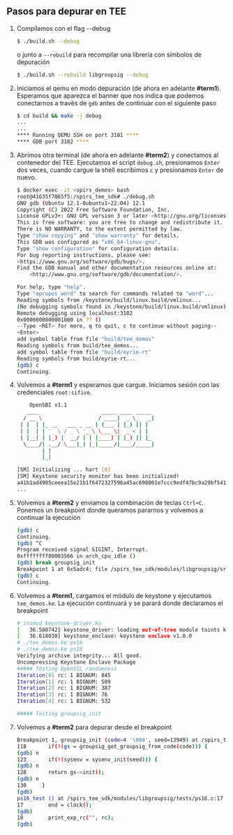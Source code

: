 ## Pasos para depurar en TEE

1. Compilamos con el flag --debug
   ```bash
   $ ./build.sh --debug
   ```
   o junto a `--rebuild` para recompilar una librería con símbolos de depuración
   ```bash
   $ ./build.sh --rebuild libgroupsig --debug
   ```

2. Iniciamos el qemu en modo depuración (de ahora en adelante **#term1**).
   Esperamos que aparezca el banner que nos indica que podemos conectarnos a través de `gdb`
   antes de continuar con el siguiente paso
   ```bash
   $ cd build && make -j debug
   ...
   ...
   **** Running QEMU SSH on port 3181 ****
   **** GDB port 3182 ****
   ```

3. Abrimos otra terminal (de ahora en adelante **#term2**) y conectamos al contenedor
   del TEE. Ejecutamos el script `debug.sh`, presionamos `Enter` dos veces,
   cuando cargue la shell escribimos `c` y presionamos `Enter` de nuevo.
   ```bash
   $ docker exec -it <spirs_demos> bash
   root@41635f7065f5:/spirs_tee_sdk# ./debug.sh
   GNU gdb (Ubuntu 12.1-0ubuntu1~22.04) 12.1
   Copyright (C) 2022 Free Software Foundation, Inc.
   License GPLv3+: GNU GPL version 3 or later <http://gnu.org/licenses/gpl.html>
   This is free software: you are free to change and redistribute it.
   There is NO WARRANTY, to the extent permitted by law.
   Type "show copying" and "show warranty" for details.
   This GDB was configured as "x86_64-linux-gnu".
   Type "show configuration" for configuration details.
   For bug reporting instructions, please see:
   <https://www.gnu.org/software/gdb/bugs/>.
   Find the GDB manual and other documentation resources online at:
       <http://www.gnu.org/software/gdb/documentation/>.

   For help, type "help".
   Type "apropos word" to search for commands related to "word"...
   Reading symbols from /keystone/build/linux.build/vmlinux...
   (No debugging symbols found in /keystone/build/linux.build/vmlinux)
   Remote debugging using localhost:3182
   0x0000000000001000 in ?? ()
   --Type <RET> for more, q to quit, c to continue without paging--
   <Enter>
   add symbol table from file "build/tee_demos"
   Reading symbols from build/tee_demos...
   add symbol table from file "build/eyrie-rt"
   Reading symbols from build/eyrie-rt...
   (gdb) c
   Continuing.
   ```

4. Volvemos a **#term1** y esperamos que cargue. Iniciamos sesión con las credenciales
   `root:sifive`.
   ```bash
       OpenSBI v1.1
      ____                    _____ ____ _____
     / __ \                  / ____|  _ \_   _|
    | |  | |_ __   ___ _ __ | (___ | |_) || |
    | |  | | '_ \ / _ \ '_ \ \___ \|  _ < | |
    | |__| | |_) |  __/ | | |____) | |_) || |_
     \____/| .__/ \___|_| |_|_____/|____/_____|
           | |
           |_|

   [SM] Initializing ... hart [0]
   [SM] Keystone security monitor has been initialized!
   a41b1ad4905ceeea15e21b1f6472327596a45ac698001e7ccc9edf47bc9a29bf541edcf201e4e57ebe6643bb940ec748cf266f518b43499b695c1e93d0173e39
   ...
   ```

5. Volvemos a **#term2** y enviamos la combinación de teclas `Ctrl+C`. Ponemos un breakpoint
   donde queramos pararnos y volvemos a continuar la ejecución
   ```bash
   (gdb) c
   Continuing.
   (gdb) ^C
   Program received signal SIGINT, Interrupt.
   0xffffffff80003566 in arch_cpu_idle ()
   (gdb) break groupsig_init
   Breakpoint 1 at 0x5adc4: file /spirs_tee_sdk/modules/libgroupsig/src/groupsig/groupsig.c, line 118.
   (gdb) c
   Continuing.
   ```

6. Volvemos a **#term1**, cargamos el módulo de keystone y ejecutamos `tee_demos.ke`. La ejecución
   continuará y se parará donde declaramos el breakpoint
   ```bash
   # insmod keystone-driver.ko
   [   36.580742] keystone_driver: loading out-of-tree module taints kernel.
   [   36.618030] keystone_enclave: keystone enclave v1.0.0
   # ./tee_demos.ke ps16
   # ./tee_demos.ke ps16
   Verifying archive integrity... All good.
   Uncompressing Keystone Enclave Package
   ##### Testing OpenSSL randomness
   Iteration[0] rc: 1 BIGNUM: 845
   Iteration[1] rc: 1 BIGNUM: 509
   Iteration[2] rc: 1 BIGNUM: 387
   Iteration[3] rc: 1 BIGNUM: 76
   Iteration[4] rc: 1 BIGNUM: 532

   ##### Testing groupsig_init

   ```

7. Volvemos a **#term2** para depurar desde el breakpoint
   ```bash
   Breakpoint 1, groupsig_init (code=4 '\004', seed=13949) at /spirs_tee_sdk/modules/libgroupsig/src/groupsig/groupsig.c:118
   118       if(!(gs = groupsig_get_groupsig_from_code(code))) {
   (gdb) n
   123       if(!(sysenv = sysenv_init(seed))) {
   (gdb) n
   128       return gs->init();
   (gdb) n
   130     }
   (gdb)
   ps16_test () at /spirs_tee_sdk/modules/libgroupsig/tests/ps16.c:17
   17        end = clock();
   (gdb)
   18        print_exp_rc("", rc);
   (gdb)
   ```

